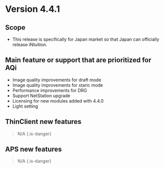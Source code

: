 <!-- TITLE: (2009) Version 4.4.1 -->
<!-- SUBTITLE: A quick summary of Version 4.4.1 -->

# Version 4.4.1
## Scope
* This release is specifically for Japan market so that Japan can officially release iNtuition.  

## Main feature or support that are prioritized for AQi
* Image quality improvements for draft mode
* Image quality improvements for staric mode
* Performance improvements for DRG
* Support NetStation upgrade
* Licensing for new modules added with 4.4.0
* Light setting

## ThinClient new features
> N/A
{.is-danger}

## APS new features
> N/A
{.is-danger}